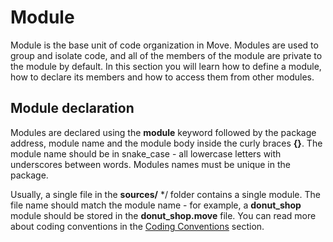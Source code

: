 # Module
Module is the base unit of code organization in Move. Modules are used to group and isolate code, and all of the members of the module are private to the module by default. In this section you will learn how to define a module, how to declare its members and how to access them from other modules.

## Module declaration
Modules are declared using the **module** keyword followed by the package address, module name and the module body inside the curly braces **{}**. The module name should be in snake_case - all lowercase letters with underscores between words. Modules names must be unique in the package.

Usually, a single file in the **sources/** */ folder contains a single module. The file name should match the module name - for example, a **donut_shop** module should be stored in the **donut_shop.move** file. You can read more about coding conventions in the [Coding Conventions](https://move-book.com/special-topics/coding-conventions.html) section.

